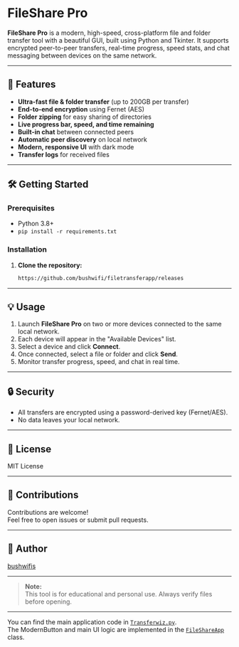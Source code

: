 # FileShare Pro

**FileShare Pro** is a modern, high-speed, cross-platform file and folder transfer tool with a beautiful GUI, built using Python and Tkinter. It supports encrypted peer-to-peer transfers, real-time progress, speed stats, and chat messaging between devices on the same network.

---

## 🚀 Features

- **Ultra-fast file & folder transfer** (up to 200GB per transfer)
- **End-to-end encryption** using Fernet (AES)
- **Folder zipping** for easy sharing of directories
- **Live progress bar, speed, and time remaining**
- **Built-in chat** between connected peers
- **Automatic peer discovery** on local network
- **Modern, responsive UI** with dark mode
- **Transfer logs** for received files

---

## 🛠️ Getting Started

### Prerequisites

- Python 3.8+
- `pip install -r requirements.txt`

### Installation

1. **Clone the repository:**
    ```sh
    https://github.com/bushwifi/filetransferapp/releases
    ```


---

## 💡 Usage

1. Launch **FileShare Pro** on two or more devices connected to the same local network.
2. Each device will appear in the "Available Devices" list.
3. Select a device and click **Connect**.
4. Once connected, select a file or folder and click **Send**.
5. Monitor transfer progress, speed, and chat in real time.

---

## 🔒 Security

- All transfers are encrypted using a password-derived key (Fernet/AES).
- No data leaves your local network.

---

## 📄 License

MIT License

---

## 🤝 Contributions

Contributions are welcome!  
Feel free to open issues or submit pull requests.

---

## 👤 Author

[bushwifis](https://github.com/yourusername)

---

> **Note:**  
> This tool is for educational and personal use. Always verify files before opening.

---

You can find the main application code in [`Transferwiz.py`](Transferwiz.py).  
The ModernButton and main UI logic are implemented in the [`FileShareApp`](Transferwiz.py) class.
